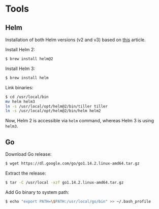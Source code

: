 # Tools

## Helm

Installation of both Helm versions (v2 and v3) based on [this](https://joachim8675309.medium.com/install-helm3-helm2-on-macos-d65f61509799) article.

Install Helm 2:

```bash
$ brew install helm@2
```

Install Helm 3:

```bash
$ brew install helm
```

Link binaries:

```bash
$ cd /usr/local/bin
mv helm helm3
ln -s /usr/local/opt/helm@2/bin/tiller tiller
ln -s /usr/local/opt/helm@2/bin/helm helm2
```

Now, Helm 2 is accessible via `helm` command, whereas Helm 3 is using `helm3`.

## Go

Download Go release:

```bash
$ wget https://dl.google.com/go/go1.14.2.linux-amd64.tar.gz
```

Extract the release:

```bash
$ tar -C /usr/local -xzf go1.14.2.linux-amd64.tar.gz
```

Add Go binary to system path:

```bash
$ echo "export PATH=\$PATH:/usr/local/go/bin" >> ~/.bash_profile
```
